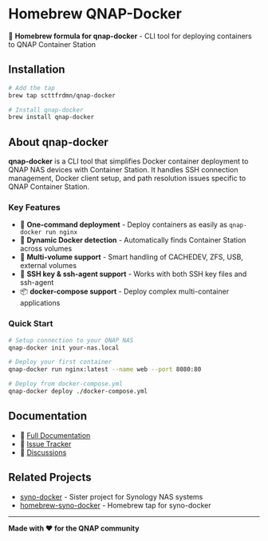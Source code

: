 # Homebrew QNAP-Docker

🍺 **Homebrew formula for qnap-docker** - CLI tool for deploying containers to QNAP Container Station

## Installation

```bash
# Add the tap
brew tap scttfrdmn/qnap-docker

# Install qnap-docker
brew install qnap-docker
```

## About qnap-docker

**qnap-docker** is a CLI tool that simplifies Docker container deployment to QNAP NAS devices with Container Station. It handles SSH connection management, Docker client setup, and path resolution issues specific to QNAP Container Station.

### Key Features

- 🚀 **One-command deployment** - Deploy containers as easily as `qnap-docker run nginx`
- 🔧 **Dynamic Docker detection** - Automatically finds Container Station across volumes
- 📂 **Multi-volume support** - Smart handling of CACHEDEV, ZFS, USB, external volumes
- 🔐 **SSH key & ssh-agent support** - Works with both SSH key files and ssh-agent
- 📦 **docker-compose support** - Deploy complex multi-container applications

### Quick Start

```bash
# Setup connection to your QNAP NAS
qnap-docker init your-nas.local

# Deploy your first container
qnap-docker run nginx:latest --name web --port 8080:80

# Deploy from docker-compose.yml
qnap-docker deploy ./docker-compose.yml
```

## Documentation

- 📖 [Full Documentation](https://github.com/scttfrdmn/qnap-docker)
- 🐛 [Issue Tracker](https://github.com/scttfrdmn/qnap-docker/issues)
- 💬 [Discussions](https://github.com/scttfrdmn/qnap-docker/discussions)

## Related Projects

- [syno-docker](https://github.com/scttfrdmn/syno-docker) - Sister project for Synology NAS systems
- [homebrew-syno-docker](https://github.com/scttfrdmn/homebrew-syno-docker) - Homebrew tap for syno-docker

---

**Made with ❤️ for the QNAP community**